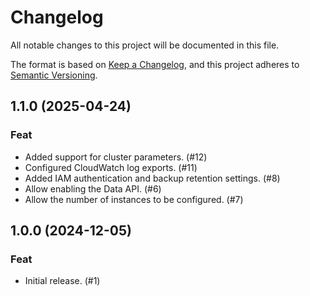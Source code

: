 # Changelog

All notable changes to this project will be documented in this file.

The format is based on [Keep a Changelog](https://keepachangelog.com/en/1.1.0/),
and this project adheres to
[Semantic Versioning](https://semver.org/spec/v2.0.0.html).

## 1.1.0 (2025-04-24)

### Feat

- Added support for cluster parameters. (#12)
- Configured CloudWatch log exports. (#11)
- Added IAM authentication and backup retention settings. (#8)
- Allow enabling the Data API. (#6)
- Allow the number of instances to be configured. (#7)

## 1.0.0 (2024-12-05)

### Feat

- Initial release. (#1)
